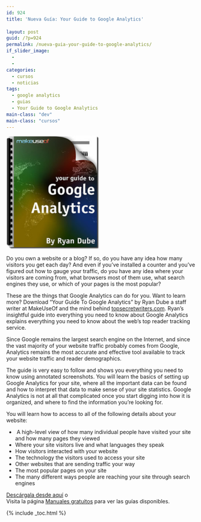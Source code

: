 ```yaml
---
id: 924
title: 'Nueva Guía: Your Guide to Google Analytics'

layout: post
guid: /?p=924
permalink: /nueva-guia-your-guide-to-google-analytics/
if_slider_image:
  - 
  - 
categories:
  - cursos
  - noticias
tags:
  - google analytics
  - guias
  - Your Guide to Google Analytics
main-class: "dev"
main-class: "cursos"
---
```

[<img src="/assets/img/2012/08/googleanalytics-5001-246x300.jpg" alt="Your Guide To Google Analytics" title="Your Guide To Google Analytics" width="246" height="300" class="alignleft size-medium wp-image-925" />][1]

Do you own a website or a blog? If so, do you have any idea how many visitors you get each day? And even if you’ve installed a counter and you’ve figured out how to gauge your traffic, do you have any idea where your visitors are coming from, what browsers most of them use, what search engines they use, or which of your pages is the most popular?

These are the things that Google Analytics can do for you. Want to learn more? Download “Your Guide To Google Analytics” by Ryan Dube a staff writer at MakeUseOf and the mind behind [topsecretwriters.com][2]. Ryan’s insightful guide into everything you need to know about Google Analytics explains everything you need to know about the web’s top reader tracking service.

Since Google remains the largest search engine on the Internet, and since the vast majority of your website traffic probably comes from Google, Analytics remains the most accurate and effective tool available to track your website traffic and reader demographics.

The guide is very easy to follow and shows you everything you need to know using annotated screenshots. You will learn the basics of setting up Google Analytics for your site, where all the important data can be found and how to interpret that data to make sense of your site statistics. Google Analytics is not at all that complicated once you start digging into how it is organized, and where to find the information you’re looking for.

You will learn how to access to all of the following details about your website:

  * &nbsp;A high-level view of how many individual people have visited your site and how many pages they viewed
  * Where your site visitors live and what languages they speak
  * How visitors interacted with your website
  * The technology the visitors used to access your site
  * Other websites that are sending traffic your way
  * The most popular pages on your site
  * The many different ways people are reaching your site through search engines

[Descárgala desde aquí][1] o  
Visita la página [Manuales gratuitos][3] para ver las guías disponibles.



 [1]: http://elbauldelprogramador.tradepub.com/c/pubRD.mpl?sr=oc&_t=oc:&pc=w_make88/prgm.cgi
 [2]: http://www.topsecretwriters.com/
 [3]: /manuales-gratuitos/

{% include _toc.html %}
